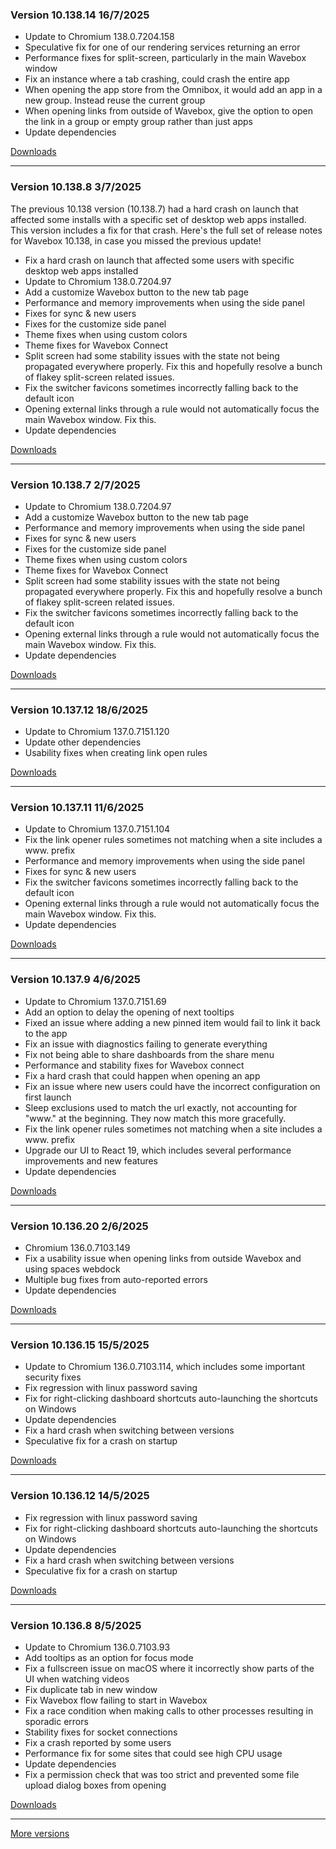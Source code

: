 <h3>Version 10.138.14 <span class="date">16/7/2025</span></h3>

<ul>
  <li>Update to Chromium 138.0.7204.158</li>
  <li>Speculative fix for one of our rendering services returning an error</li>
  <li>Performance fixes for split-screen, particularly in the main Wavebox window</li>
  <li>Fix an instance where a tab crashing, could crash the entire app</li>
  <li>When opening the app store from the Omnibox, it would add an app in a new group. Instead reuse the current group</li>
  <li>When opening links from outside of Wavebox, give the option to open the link in a group or empty group rather than just apps</li>
  <li>Update dependencies</li>
</ul>

[Downloads](https://wavebox.io/download/release/10.138.14.2)

---

<h3>Version 10.138.8 <span class="date">3/7/2025</span></h3>
<p>
  The previous 10.138 version (10.138.7) had a hard crash on launch that affected
  some installs with a specific set of desktop web apps installed. This version includes
  a fix for that crash. Here's the full set of release notes for Wavebox 10.138, in case
  you missed the previous update!
</p>
<ul>
  <li>Fix a hard crash on launch that affected some users with specific desktop web apps installed</li>
  <li>Update to Chromium 138.0.7204.97</li>
  <li>Add a customize Wavebox button to the new tab page</li>
  <li>Performance and memory improvements when using the side panel</li>
  <li>Fixes for sync & new users</li>
  <li>Fixes for the customize side panel</li>
  <li>Theme fixes when using custom colors</li>
  <li>Theme fixes for Wavebox Connect</li>
  <li>
    Split screen had some stability issues with the state not being propagated everywhere
    properly. Fix this and hopefully resolve a bunch of flakey split-screen related issues.
  </li>
  <li>Fix the switcher favicons sometimes incorrectly falling back to the default icon</li>
  <li>Opening external links through a rule would not automatically focus the main Wavebox window. Fix this.</li>
  <li>Update dependencies</li>
</ul>

[Downloads](https://wavebox.io/download/release/10.138.8.2)

---

<h3>Version 10.138.7 <span class="date">2/7/2025</span></h3>
<ul>
  <li>Update to Chromium 138.0.7204.97</li>
  <li>Add a customize Wavebox button to the new tab page</li>
  <li>Performance and memory improvements when using the side panel</li>
  <li>Fixes for sync & new users</li>
  <li>Fixes for the customize side panel</li>
  <li>Theme fixes when using custom colors</li>
  <li>Theme fixes for Wavebox Connect</li>
  <li>
    Split screen had some stability issues with the state not being propagated everywhere
    properly. Fix this and hopefully resolve a bunch of flakey split-screen related issues.
  </li>
  <li>Fix the switcher favicons sometimes incorrectly falling back to the default icon</li>
  <li>Opening external links through a rule would not automatically focus the main Wavebox window. Fix this.</li>
  <li>Update dependencies</li>
</ul>

[Downloads](https://wavebox.io/download/release/10.138.7.2)

---

<h3>Version 10.137.12 <span class="date">18/6/2025</span></h3>
<ul>
  <li>Update to Chromium 137.0.7151.120</li>
  <li>Update other dependencies</li>
  <li>Usability fixes when creating link open rules</li>
</ul>

[Downloads](https://wavebox.io/download/release/10.137.12.2)

---

<h3>Version 10.137.11 <span class="date">11/6/2025</span></h3>
<ul>
  <li>Update to Chromium 137.0.7151.104</li>
  <li>Fix the link opener rules sometimes not matching when a site includes a www. prefix</li>
  <li>Performance and memory improvements when using the side panel</li>
  <li>Fixes for sync & new users</li>
  <li>Fix the switcher favicons sometimes incorrectly falling back to the default icon</li>
  <li>Opening external links through a rule would not automatically focus the main Wavebox window. Fix this.</li>
  <li>Update dependencies</li>
</ul>

[Downloads](https://wavebox.io/download/release/10.137.11.2)

---

<h3>Version 10.137.9 <span class="date">4/6/2025</span></h3>
<ul>
  <li>Update to Chromium 137.0.7151.69</li>
  <li>Add an option to delay the opening of next tooltips</li>
  <li>Fixed an issue where adding a new pinned item would fail to link it back to the app</li>
  <li>Fix an issue with diagnostics failing to generate everything</li>
  <li>Fix not being able to share dashboards from the share menu</li>
  <li>Performance and stability fixes for Wavebox connect</li>
  <li>Fix a hard crash that could happen when opening an app</li>
  <li>Fix an issue where new users could have the incorrect configuration on first launch</li>
  <li>Sleep exclusions used to match the url exactly, not accounting for "www." at the beginning. They now match this more gracefully.</li>
  <li>Fix the link opener rules sometimes not matching when a site includes a www. prefix</li>
  <li>Upgrade our UI to React 19, which includes several performance improvements and new features</li>
  <li>Update dependencies</li>
</ul>

[Downloads](https://wavebox.io/download/release/10.137.9.2)

---

<h3>Version 10.136.20 <span class="date">2/6/2025</span></h3>
<ul>
  <li>Chromium 136.0.7103.149</li>
  <li>Fix a usability issue when opening links from outside Wavebox and using spaces webdock</li>
  <li>Multiple bug fixes from auto-reported errors</li>
  <li>Update dependencies</li>
</ul>

[Downloads](https://wavebox.io/download/release/10.136.20.2)

---

<h3>Version 10.136.15 <span class="date">15/5/2025</span></h3>
<ul>
  <li>Update to Chromium 136.0.7103.114, which includes some important security fixes</li>
  <li>Fix regression with linux password saving</li>
  <li>Fix for right-clicking dashboard shortcuts auto-launching the shortcuts on Windows</li>
  <li>Update dependencies</li>
  <li>Fix a hard crash when switching between versions</li>
  <li>Speculative fix for a crash on startup</li>
</ul>


[Downloads](https://wavebox.io/download/release/10.136.15.2)

---

<h3>Version 10.136.12 <span class="date">14/5/2025</span></h3>
<ul>
  <li>Fix regression with linux password saving</li>
  <li>Fix for right-clicking dashboard shortcuts auto-launching the shortcuts on Windows</li>
  <li>Update dependencies</li>
  <li>Fix a hard crash when switching between versions</li>
  <li>Speculative fix for a crash on startup</li>
</ul>

[Downloads](https://wavebox.io/download/release/10.136.12.2)

---

<h3>Version 10.136.8 <span class="date">8/5/2025</span></h3>

<ul>
  <li>Update to Chromium 136.0.7103.93</li>
  <li>Add tooltips as an option for focus mode</li>
  <li>Fix a fullscreen issue on macOS where it incorrectly show parts of the UI when watching videos</li>
  <li>Fix duplicate tab in new window</li>
  <li>Fix Wavebox flow failing to start in Wavebox</li>
  <li>Fix a race condition when making calls to other processes resulting in sporadic errors</li>
  <li>Stability fixes for socket connections</li>
  <li>Fix a crash reported by some users</li>
  <li>Performance fix for some sites that could see high CPU usage</li>
  <li>Update dependencies</li>
  <li>Fix a permission check that was too strict and prevented some file upload dialog boxes from opening</li>
</ul>

[Downloads](https://wavebox.io/download/release/10.136.8.2)

---
[More versions](https://wavebox.io/changelog/stable/)